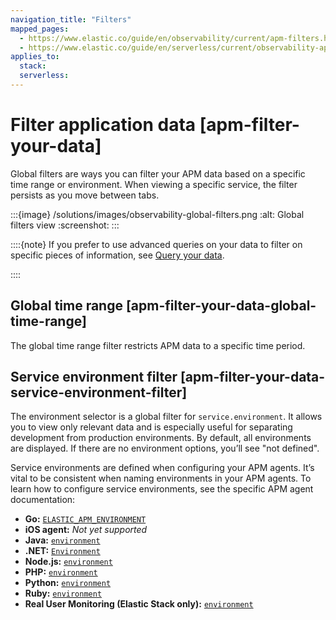 ```yaml
---
navigation_title: "Filters"
mapped_pages:
  - https://www.elastic.co/guide/en/observability/current/apm-filters.html
  - https://www.elastic.co/guide/en/serverless/current/observability-apm-filter-your-data.html
applies_to:
  stack:
  serverless:
---
```


# Filter application data [apm-filter-your-data]

Global filters are ways you can filter your APM data based on a specific time range or environment. When viewing a specific service, the filter persists as you move between tabs.

:::{image} /solutions/images/observability-global-filters.png
:alt: Global filters view
:screenshot:
:::

::::{note}
If you prefer to use advanced queries on your data to filter on specific pieces of information, see [Query your data](../../../solutions/observability/apps/use-advanced-queries-on-application-data.md).

::::

## Global time range [apm-filter-your-data-global-time-range]

The global time range filter restricts APM data to a specific time period.

## Service environment filter [apm-filter-your-data-service-environment-filter]

The environment selector is a global filter for `service.environment`. It allows you to view only relevant data and is especially useful for separating development from production environments. By default, all environments are displayed. If there are no environment options, you’ll see "not defined".

Service environments are defined when configuring your APM agents. It’s vital to be consistent when naming environments in your APM agents. To learn how to configure service environments, see the specific APM agent documentation:

* **Go:** [`ELASTIC_APM_ENVIRONMENT`](apm-agent-go://reference/configuration.md#config-environment)
* **iOS agent:** *Not yet supported*
* **Java:** [`environment`](apm-agent-java://reference/config-core.md#config-environment)
* **.NET:** [`Environment`](apm-agent-dotnet://reference/config-core.md#config-environment)
* **Node.js:** [`environment`](apm-agent-nodejs://reference/configuration.md#environment)
* **PHP:** [`environment`](apm-agent-php://reference/configuration-reference.md#config-environment)
* **Python:** [`environment`](apm-agent-python://reference/configuration.md#config-environment)
* **Ruby:** [`environment`](apm-agent-ruby://reference/configuration.md#config-environment)
* **Real User Monitoring (Elastic Stack only):** [`environment`](apm-agent-rum-js://reference/configuration.md#environment)